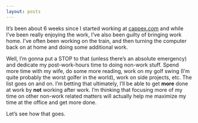 ```yaml
---
layout: posts
---
```


It’s been about 6 weeks since I started working at [cappex.com](http://www.cappex.com "Cappex.com") and while I’ve been really enjoying the work, I’ve also been guilty of bringing work home.  I’ve often been working on the train, and then turning the computer back on at home and doing some additional work.

Well, I’m gonna put a STOP to that (unless there’s an absolute emergency) and dedicate my post-work-hours time to doing non-work stuff.  Spend more time with my wife, do some more reading, work on my golf swing (I’m quite probably the worst golfer in the world), work on side projects, etc.  The list goes on and on.  I’m betting that ultimately, I’ll be able to get __more__ done at work by __not__ working after work.  I’m thinking that focusing more of my time on other non-work related matters will actually help me maximize my time at the office and get more done.

Let’s see how that goes.
